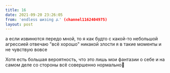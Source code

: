 ```yaml
---
title: 16
date: 2021-09-20 23:26:05
from: 'endless шизing ⍼' (channel1162404975)
layout: post
---
```


а если извинются передо мной, то я как будто с какой-то небольшой агрессией отвечаю "всё хорошо"
никакой злости я в такие моменты и не чувствую вовсе

Хотя есть большая вероятность, что это лишь мои фантазии о себе и на самом деле со стороны всё совершенно нормально🕺
